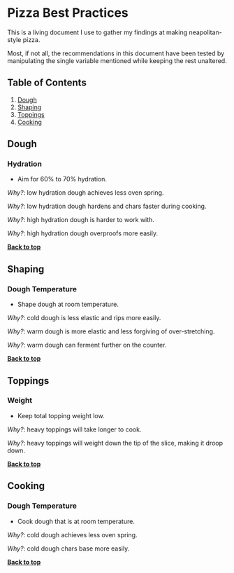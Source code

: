 # Pizza Best Practices

This is a living document I use to gather my findings at making neapolitan-style pizza.

Most, if not all, the recommendations in this document have been tested by manipulating the single 
variable mentioned while keeping the rest unaltered.

## Table of Contents

  1. [Dough](#dough)
  1. [Shaping](#shaping)
  1. [Toppings](#toppings)
  1. [Cooking](#cooking)
  <!-- 1. [Tmpl](#tmpl) -->


## Dough

### Hydration

  - Aim for 60% to 70% hydration.

  *Why?*: low hydration dough achieves less oven spring.

  *Why?*: low hydration dough hardens and chars faster during cooking.

  *Why?*: high hydration dough is harder to work with.

  *Why?*: high hydration dough overproofs more easily.

**[Back to top](#table-of-contents)**


## Shaping

### Dough Temperature

  - Shape dough at room temperature.

  *Why?*: cold dough is less elastic and rips more easily.

  *Why?*: warm dough is more elastic and less forgiving of over-stretching.

  *Why?*: warm dough can ferment further on the counter.

**[Back to top](#table-of-contents)**


## Toppings

### Weight

  - Keep total topping weight low.

  *Why?*: heavy toppings will take longer to cook.

  *Why?*: heavy toppings will weight down the tip of the slice, making it droop down.

**[Back to top](#table-of-contents)**


## Cooking

### Dough Temperature

  - Cook dough that is at room temperature.

  *Why?*: cold dough achieves less oven spring.

  *Why?*: cold dough chars base more easily.

**[Back to top](#table-of-contents)**

<!-- 


## Tmpl

### Tmpl

  - Do thing.

  *Why?*: reason

  ```
  /* avoid */
  ```  

  ```
  /* recommended */
  ```  

**[Back to top](#table-of-contents)** 
-->
